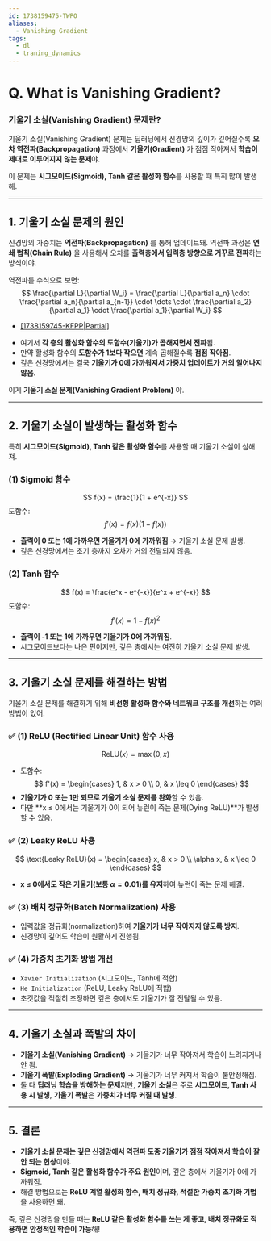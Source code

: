```yaml
---
id: 1738159475-TWPO
aliases:
  - Vanishing Gradient
tags:
  - dl
  - traning_dynamics
---
```


# Q. What is Vanishing Gradient?
### **기울기 소실(Vanishing Gradient) 문제란?**
기울기 소실(Vanishing Gradient) 문제는 딥러닝에서 신경망의 깊이가 깊어질수록 **오차 역전파(Backpropagation)** 과정에서 **기울기(Gradient)** 가 점점 작아져서 **학습이 제대로 이루어지지 않는 문제**야.

이 문제는 **시그모이드(Sigmoid), Tanh 같은 활성화 함수**를 사용할 때 특히 많이 발생해.

---

## **1. 기울기 소실 문제의 원인**
신경망의 가중치는 **역전파(Backpropagation)** 를 통해 업데이트돼. 역전파 과정은 **연쇄 법칙(Chain Rule)** 을 사용해서 오차를 **출력층에서 입력층 방향으로 거꾸로 전파**하는 방식이야.

역전파를 수식으로 보면:
$$
\frac{\partial L}{\partial W_i} = \frac{\partial L}{\partial a_n} \cdot \frac{\partial a_n}{\partial a_{n-1}} \cdot \dots \cdot \frac{\partial a_2}{\partial a_1} \cdot \frac{\partial a_1}{\partial W_i}
$$

* [[1738159745-KFPP|Partial]](편미분)
- 여기서 **각 층의 활성화 함수의 도함수(기울기)가 곱해지면서 전파**됨.
- 만약 활성화 함수의 **도함수가 1보다 작으면** 계속 곱해질수록 **점점 작아짐**.
- 깊은 신경망에서는 결국 **기울기가 0에 가까워져서 가중치 업데이트가 거의 일어나지 않음**.

이게 **기울기 소실 문제(Vanishing Gradient Problem)** 야.

---

## **2. 기울기 소실이 발생하는 활성화 함수**
특히 **시그모이드(Sigmoid), Tanh 같은 활성화 함수**를 사용할 때 기울기 소실이 심해져.

### (1) **Sigmoid 함수**
$$
f(x) = \frac{1}{1 + e^{-x}}
$$
도함수:
$$
f'(x) = f(x)(1 - f(x))
$$
- **출력이 0 또는 1에 가까우면 기울기가 0에 가까워짐** → 기울기 소실 문제 발생.
- 깊은 신경망에서는 초기 층까지 오차가 거의 전달되지 않음.

### (2) **Tanh 함수**
$$
f(x) = \frac{e^x - e^{-x}}{e^x + e^{-x}}
$$
도함수:
$$
f'(x) = 1 - f(x)^2
$$
- **출력이 -1 또는 1에 가까우면 기울기가 0에 가까워짐**.
- 시그모이드보다는 나은 편이지만, 깊은 층에서는 여전히 기울기 소실 문제 발생.

---

## **3. 기울기 소실 문제를 해결하는 방법**
기울기 소실 문제를 해결하기 위해 **비선형 활성화 함수와 네트워크 구조를 개선**하는 여러 방법이 있어.

### ✅ **(1) ReLU (Rectified Linear Unit) 함수 사용**
$$
\text{ReLU}(x) = \max(0, x)
$$
- 도함수:
  $$
  f'(x) =
  \begin{cases} 
  1, & x > 0 \\ 
  0, & x \leq 0 
  \end{cases}
  $$
- **기울기가 0 또는 1만 되므로 기울기 소실 문제를 완화**할 수 있음.
- 다만 **x ≤ 0에서는 기울기가 0이 되어 뉴런이 죽는 문제(Dying ReLU)**가 발생할 수 있음.

### ✅ **(2) Leaky ReLU 사용**
$$
\text{Leaky ReLU}(x) =
\begin{cases} 
x, & x > 0 \\ 
\alpha x, & x \leq 0
\end{cases}
$$
- **x ≤ 0에서도 작은 기울기(보통 $\alpha = 0.01$)를 유지**하여 뉴런이 죽는 문제 해결.

### ✅ **(3) 배치 정규화(Batch Normalization) 사용**
- 입력값을 정규화(normalization)하여 **기울기가 너무 작아지지 않도록 방지**.
- 신경망이 깊어도 학습이 원활하게 진행됨.

### ✅ **(4) 가중치 초기화 방법 개선**
- `Xavier Initialization` (시그모이드, Tanh에 적합)
- `He Initialization` (ReLU, Leaky ReLU에 적합)
- 초깃값을 적절히 조정하면 깊은 층에서도 기울기가 잘 전달될 수 있음.

---

## **4. 기울기 소실과 폭발의 차이**
- **기울기 소실(Vanishing Gradient)** → 기울기가 너무 작아져서 학습이 느려지거나 안 됨.
- **기울기 폭발(Exploding Gradient)** → 기울기가 너무 커져서 학습이 불안정해짐.
- 둘 다 **딥러닝 학습을 방해하는 문제**지만, **기울기 소실**은 주로 **시그모이드, Tanh 사용 시 발생**, **기울기 폭발**은 **가중치가 너무 커질 때 발생**.

---

## **5. 결론**
- **기울기 소실 문제는 깊은 신경망에서 역전파 도중 기울기가 점점 작아져서 학습이 잘 안 되는 현상**이야.
- **Sigmoid, Tanh 같은 활성화 함수가 주요 원인**이며, 깊은 층에서 기울기가 0에 가까워짐.
- 해결 방법으로는 **ReLU 계열 활성화 함수, 배치 정규화, 적절한 가중치 초기화 기법**을 사용하면 돼.

즉, 깊은 신경망을 만들 때는 **ReLU 같은 활성화 함수를 쓰는 게 좋고, 배치 정규화도 적용하면 안정적인 학습이 가능**해!
